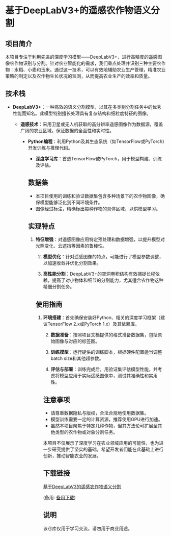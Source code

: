 # 基于DeepLabV3+的遥感农作物语义分割

## 项目简介

本项目专注于利用先进的深度学习模型——DeepLabV3+，进行高精度的遥感图像农作物识别与分割。针对农业智能化的需求，我们重点处理并识别三种主要农作物：水稻、小麦和玉米。通过这一技术，可以有效地辅助农业生产管理，精准农业策略的制定以及农作物生长状况的监测，从而提高农业生产的效率和质量。

## 技术栈

- **DeepLabV3+**：一种高效的语义分割模型，以其在多类别分割任务中的优秀性能而知名。此模型特别擅长处理具有复杂结构和细粒度特征的图像。

  - **遥感技术**：采用卫星或无人机获取的高分辨率遥感图像作为数据源，覆盖广阔的农业区域，保证数据的全面性和实时性。

    - **Python编程**：利用Python及其生态系统（如TensorFlow或PyTorch）开发训练与推理代码。

      - **深度学习库**：首选TensorFlow或PyTorch，用于模型构建、训练及评估。

      ## 数据集

      - 本项目使用的训练和验证数据集包含多种场景下的农作物图像，确保模型能够泛化到不同环境条件。
      - 图像经过标注，精确标出每种作物的具体区域，以供模型学习。

      ## 实现特点

      1. **特征增强**：对遥感图像应用特定预处理和数据增强，以提升模型对光照变化、云遮挡等因素的鲁棒性。

         2. **模型优化**：针对遥感图像的特点，可能进行了模型参数调整，以加速收敛并优化分割效果。

         3. **高性能分割**：DeepLabV3+的空洞卷积结构有效捕捉长程依赖，提高了对小物体和细节的分割能力，尤其适合农作物这种精细分割任务。

         ## 使用指南

         1. **环境搭建**：首先确保安装好Python、相关的深度学习框架（建议TensorFlow 2.x或PyTorch 1.x）及其依赖库。

            2. **数据准备**：按照项目文档提供的格式准备数据集，包括原始图像与对应的标签图。

            3. **训练模型**：运行提供的训练脚本，根据硬件配置适当调整batch size和其他超参数。

            4. **评估与部署**：训练完成后，用验证集评估模型性能，并考虑将模型应用于实际遥感图像中，测试其准确性和实用性。

            ## 注意事项

            - 请尊重数据隐私与版权，合法合规地使用数据集。
            - 模型训练需要一定的计算资源，推荐使用GPU进行加速。
            - 虽然本项目聚焦于特定几种作物，但其方法论可扩展至其他类型的农作物或对象分割任务。

            本项目不仅展示了深度学习在农业领域应用的可能性，也为进一步研究提供了坚实的基础。希望开发者们能在此基础上进行创新，推动智能农业的发展。

            ## 下载链接
            [基于DeepLabV3的遥感农作物语义分割](https://pan.quark.cn/s/56235f855d6f) 

            (备用: [备用下载](https://pan.baidu.com/s/1kDM87PavK29JqA56tMhW3g?pwd=1234))

            ## 说明

            该仓库仅用于学习交流，请勿用于商业用途。
